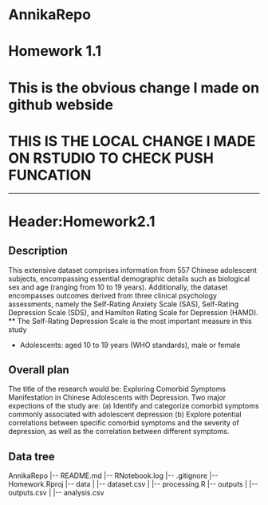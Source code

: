 # AnnikaRepo
# Homework 1.1
# This is the obvious change I made on github webside
# THIS IS THE LOCAL CHANGE I MADE ON RSTUDIO TO CHECK PUSH FUNCATION

-----------------------------
# Header:Homework2.1

## Description
This extensive dataset comprises information from 557 Chinese adolescent subjects, encompassing essential demographic details such as biological sex and age (ranging from 10 to 19 years). Additionally, the dataset encompasses outcomes derived from three clinical psychology assessments, namely the Self-Rating Anxiety Scale (SAS), Self-Rating Depression Scale (SDS), and Hamilton Rating Scale for Depression (HAMD).
** The Self-Rating Depression Scale is the most important measure in this study
* Adolescents: aged 10 to 19 years (WHO standards), male or female

## Overall plan
The title of the research would be: Exploring Comorbid Symptoms Manifestation in Chinese Adolescents with Depression. Two major expections of the study are: 
          (a) Identify and categorize comorbid symptoms commonly associated with adolescent depression
          (b) Explore potential correlations between specific comorbid symptoms and the severity of depression, as well as the correlation between different symptoms.

## Data tree 
AnnikaRepo
|-- README.md
|-- RNotebook.log
|-- .gitignore
|-- Homework.Rproj
|-- data
|   |-- dataset.csv
|   |-- processing.R
|-- outputs
|   |-- outputs.csv
|   |-- analysis.csv



